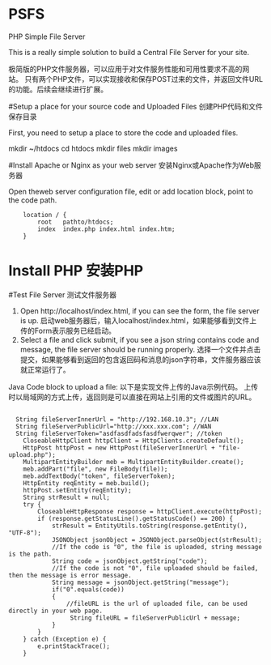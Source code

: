 # PSFS
PHP Simple File Server

This is a really simple solution to build a Central File Server for your site.

极简版的PHP文件服务器，可以应用于对文件服务性能和可用性要求不高的网站。
只有两个PHP文件，可以实现接收和保存POST过来的文件，并返回文件URL的功能。后续会继续进行扩展。

#Setup a place for your source code and Uploaded Files 创建PHP代码和文件保存目录

First, you need to setup a place to store the code and uploaded files.

mkdir ~/htdocs
cd htdocs
mkdir files
mkdir images

#Install Apache or Nginx as your web server 安装Nginx或Apache作为Web服务器

Open theweb server configuration file, edit or add location block, point to the code path.

        location / {
            root   pathto/htdocs;
            index  index.php index.html index.htm;
        }

# Install PHP 安装PHP

#Test File Server 测试文件服务器
1. Open http://localhost/index.html, if you can see the form, the file server is up. 启动web服务器后，输入localhost/index.html，如果能够看到文件上传的Form表示服务已经启动。
2. Select a file and click submit, if you see a json string contains code and message, the file server should be running properly. 选择一个文件并点击提交，如果能够看到返回的包含返回码和消息的json字符串，文件服务器应该就正常运行了。

Java Code block to upload a file:
以下是实现文件上传的Java示例代码。 上传时以局域网的方式上传，返回则是可以直接在网站上引用的文件或图片的URL。
<pre><code>
  String fileServerInnerUrl = "http://192.168.10.3"; //LAN
  String fileServerPublicUrl="http://xxx.xxx.com"; //WAN
  String fileServerToken="asdfasdfadsfasdfwerqwer"; //token
	CloseableHttpClient httpClient = HttpClients.createDefault();
	HttpPost httpPost = new HttpPost(fileServerInnerUrl + "file-upload.php");
	MultipartEntityBuilder meb = MultipartEntityBuilder.create();
	meb.addPart("file", new FileBody(file));
	meb.addTextBody("token", fileServerToken);  
	HttpEntity reqEntity = meb.build(); 
	httpPost.setEntity(reqEntity);
	String strResult = null;
	try {
		CloseableHttpResponse response = httpClient.execute(httpPost);
		if (response.getStatusLine().getStatusCode() == 200) {
			strResult = EntityUtils.toString(response.getEntity(), "UTF-8");
			JSONObject jsonObject = JSONObject.parseObject(strResult);
			//If the code is "0", the file is uploaded, string message is the path.
			String code = jsonObject.getString("code");
			//If the code is not "0", file uploaded should be failed, then the message is error message.
			String message = jsonObject.getString("message");
			if("0".equals(code))
			{
			    //fileURL is the url of uploaded file, can be used directly in your web page.
			     String fileURL = fileServerPublicUrl + message;
			}
		}
	} catch (Exception e) {
		e.printStackTrace();
	}
</pre></code>
